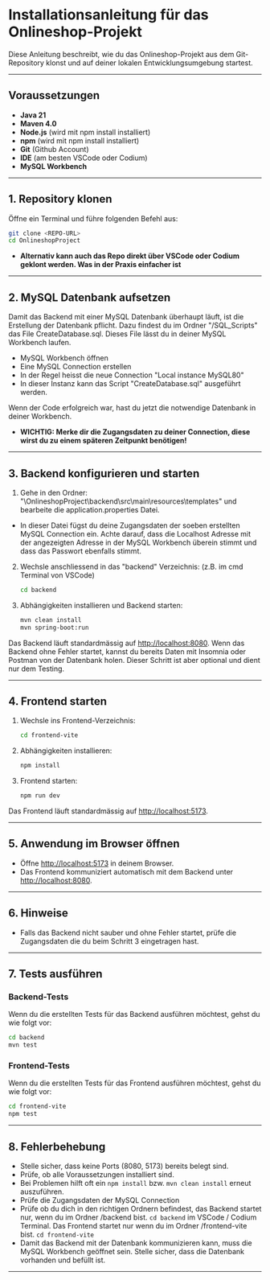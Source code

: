 # Installationsanleitung für das Onlineshop-Projekt

Diese Anleitung beschreibt, wie du das Onlineshop-Projekt aus dem Git-Repository klonst und auf deiner lokalen Entwicklungsumgebung startest.

---

## Voraussetzungen

- **Java 21**
- **Maven 4.0**
- **Node.js** (wird mit npm install installiert)
- **npm** (wird mit npm install installiert)
- **Git** (Github Account)
- **IDE** (am besten VSCode oder Codium)
- **MySQL Workbench**

---

## 1. Repository klonen

Öffne ein Terminal und führe folgenden Befehl aus:

```bash
git clone <REPO-URL>
cd OnlineshopProject
```
- **Alternativ kann auch das Repo direkt über VSCode oder Codium geklont werden. Was in der Praxis einfacher ist**

---

## 2. MySQL Datenbank aufsetzen

Damit das Backend mit einer MySQL Datenbank überhaupt läuft, ist die Erstellung der Datenbank pflicht. Dazu findest du im Ordner "/SQL_Scripts" das File CreateDatabase.sql. Dieses File lässt du in deiner MySQL Workbench laufen.

- MySQL Workbench öffnen
- Eine MySQL Connection erstellen
- In der Regel heisst die neue Connection "Local instance MySQL80"
- In dieser Instanz kann das Script "CreateDatabase.sql" ausgeführt werden.

Wenn der Code erfolgreich war, hast du jetzt die notwendige Datenbank in deiner Workbench.

- **WICHTIG: Merke dir die Zugangsdaten zu deiner Connection, diese wirst du zu einem späteren Zeitpunkt benötigen!**

---

## 3. Backend konfigurieren und starten

1. Gehe in den Ordner:
"\OnlineshopProject\backend\src\main\resources\templates" und bearbeite die application.properties Datei.

- In dieser Datei fügst du deine Zugangsdaten der soeben erstellten MySQL Connection ein. Achte darauf, dass die Localhost Adresse mit der angezeigten Adresse in der MySQL Workbench überein stimmt und dass das Passwort ebenfalls stimmt.

2. Wechsle anschliessend in das "backend" Verzeichnis: (z.B. im cmd Terminal von VSCode)

   ```bash
   cd backend
   ```

2. Abhängigkeiten installieren und Backend starten:

   ```bash
   mvn clean install
   mvn spring-boot:run
   ```

Das Backend läuft standardmässig auf [http://localhost:8080](http://localhost:8080). Wenn das Backend ohne Fehler startet, kannst du bereits Daten mit Insomnia oder Postman von der Datenbank holen. Dieser Schritt ist aber optional und dient nur dem Testing.

---

## 4. Frontend starten

1. Wechsle ins Frontend-Verzeichnis:

   ```bash
   cd frontend-vite
   ```

2. Abhängigkeiten installieren:

   ```bash
   npm install
   ```

3. Frontend starten:
   ```bash
   npm run dev
   ```

Das Frontend läuft standardmässig auf [http://localhost:5173](http://localhost:5173).

---

## 5. Anwendung im Browser öffnen

- Öffne [http://localhost:5173](http://localhost:5173) in deinem Browser.
- Das Frontend kommuniziert automatisch mit dem Backend unter [http://localhost:8080](http://localhost:8080).

---

## 6. Hinweise

- Falls das Backend nicht sauber und ohne Fehler startet, prüfe die Zugangsdaten die du beim Schritt 3 eingetragen hast.
---

## 7. Tests ausführen

### Backend-Tests

Wenn du die erstellten Tests für das Backend ausführen möchtest, gehst du wie folgt vor:

```bash
cd backend
mvn test
```

### Frontend-Tests

Wenn du die erstellten Tests für das Frontend ausführen möchtest, gehst du wie folgt vor:

```bash
cd frontend-vite
npm test
```

---

## 8. Fehlerbehebung

- Stelle sicher, dass keine Ports (8080, 5173) bereits belegt sind.
- Prüfe, ob alle Voraussetzungen installiert sind.
- Bei Problemen hilft oft ein `npm install` bzw. `mvn clean install` erneut auszuführen.
- Prüfe die Zugangsdaten der MySQL Connection
- Prüfe ob du dich in den richtigen Ordnern befindest, das Backend startet nur, wenn du im Ordner /backend bist. `cd backend` im VSCode / Codium Terminal. Das Frontend startet nur wenn du im Ordner /frontend-vite bist. `cd frontend-vite`
- Damit das Backend mit der Datenbank kommunizieren kann, muss die MySQL Workbench geöffnet sein. Stelle sicher, dass die Datenbank vorhanden und befüllt ist.
---